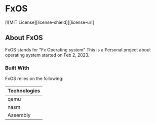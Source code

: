 # FxOS
<a name="readme-top"></a>

<!-- PROJECT SHIELDS -->
[![MIT License][license-shield]][license-url]

<!-- ABOUT THE PROJECT -->
## About FxOS
FxOS stands for "Fx Operating system"
This is a Personal project about operating system started on Feb 2, 2023.

### Built With
<!-- https://dev.to/envoy_/150-badges-for-github-pnk -->
FxOS relies on the following:

| Technologies     |
| ---              | 
| qemu             | 
| nasm             | 
| Assembly         | 
